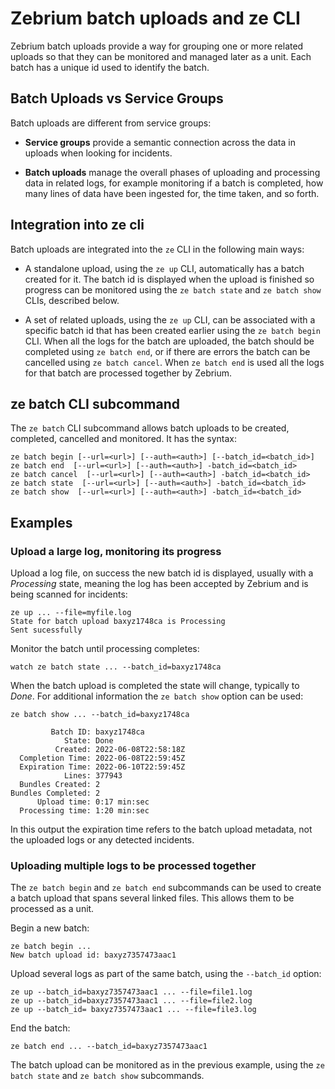 # Zebrium batch uploads and ze CLI
Zebrium batch uploads provide a way for grouping one or more related uploads so 
that they can be monitored and managed later as a unit. Each batch has a unique id 
used to identify the batch.

## Batch Uploads vs Service Groups

Batch uploads are different from service groups:

* **Service groups** provide a semantic connection across the data in uploads when looking for incidents.

* **Batch uploads** manage the overall phases of uploading and processing data in
related logs, for example monitoring if a batch is completed, how many lines 
of data have been ingested for, the time taken, and so forth.

## Integration into ze cli 
Batch uploads are integrated into the `ze` CLI in the following main ways:

* A standalone upload, using the `ze up` CLI, automatically has a batch created for it. 
The batch id is displayed when the upload is finished so progress can be 
monitored using the  `ze batch state` and `ze batch show` CLIs, described below.

* A set of related uploads, using the `ze up` CLI, can be associated with a specific
batch id that has been created earlier using the `ze batch begin` CLI. 
When all the logs for the batch are uploaded, the batch should be completed 
using `ze batch end`, or if there are errors the batch can be cancelled 
using `ze batch cancel`. 
When `ze batch end` is used all the logs for that batch are processed together by Zebrium.

## ze batch CLI subcommand

The `ze batch` CLI subcommand allows batch uploads to be created, completed, cancelled and monitored. It has the syntax:

```
ze batch begin [--url=<url>] [--auth=<auth>] [--batch_id=<batch_id>]
ze batch end  [--url=<url>] [--auth=<auth>] -batch_id=<batch_id>
ze batch cancel  [--url=<url>] [--auth=<auth>] -batch_id=<batch_id>
ze batch state  [--url=<url>] [--auth=<auth>] -batch_id=<batch_id>
ze batch show  [--url=<url>] [--auth=<auth>] -batch_id=<batch_id>

```
## Examples
### Upload a large log, monitoring its progress
Upload a log file, on success the new batch id is displayed, usually with a *Processing* state, meaning the log has been accepted by Zebrium and is being scanned for incidents:

```
ze up ... --file=myfile.log
State for batch upload baxyz1748ca is Processing
Sent sucessfully
```

Monitor the batch until processing completes:

```
watch ze batch state ... --batch_id=baxyz1748ca
```

When the batch upload is completed the state will change, typically to *Done*. For additional information the `ze batch show` option can be used:

```
ze batch show ... --batch_id=baxyz1748ca

         Batch ID: baxyz1748ca
            State: Done
          Created: 2022-06-08T22:58:18Z
  Completion Time: 2022-06-08T22:59:45Z
  Expiration Time: 2022-06-10T22:59:45Z
            Lines: 377943
  Bundles Created: 2
Bundles Completed: 2
      Upload time: 0:17 min:sec
  Processing time: 1:20 min:sec
```
In this output the expiration time refers to the batch upload metadata, not the uploaded logs or any detected incidents.

### Uploading multiple logs to be processed together
The `ze batch begin` and `ze batch end` subcommands can be used to create a batch upload that spans several linked files. This allows them to be processed as a unit.

Begin a new batch:

```
ze batch begin ... 
New batch upload id: baxyz7357473aac1
```

Upload several logs as part of the same batch, using the `--batch_id` option:

```
ze up --batch_id=baxyz7357473aac1 ... --file=file1.log
ze up --batch_id=baxyz7357473aac1 ... --file=file2.log
ze up --batch_id= baxyz7357473aac1 ... --file=file3.log
```

End the batch:

```
ze batch end ... --batch_id=baxyz7357473aac1
```

The batch upload can be monitored as in the previous example, using the `ze batch state` and `ze batch show` subcommands.



